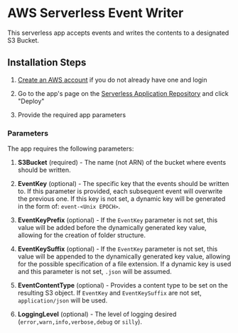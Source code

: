 # AWS Serverless Event Writer

This serverless app accepts events and writes the contents to a designated S3 Bucket.

## Installation Steps

1. [Create an AWS account](https://portal.aws.amazon.com/gp/aws/developer/registration/index.html) if you do not already have one and login

2. Go to the app's page on the [Serverless Application Repository](https://serverlessrepo.aws.amazon.com/#/applications/arn:aws:serverlessrepo:us-east-1:771389557967:applications~EventWriter) and click "Deploy"

3. Provide the required app parameters

### Parameters

The app requires the following parameters:

1. **S3Bucket** (required) - The name (not ARN) of the bucket where events should be written.

2. **EventKey** (optional) - The specific key that the events should be written to. If this parameter is provided, each subsequent event will overwrite the previous one. If this key is not set, a dynamic key will be generated in the form of: `event-<Unix EPOCH>`.

3. **EventKeyPrefix** (optional) - If the `EventKey` parameter is not set, this value will be added before the dynamically generated key value, allowing for the creation of folder structure.

4. **EventKeySuffix** (optional) - If the `EventKey` parameter is not set, this value will be appended to the dynamically generated key value, allowing for the possible specification of a file extension. If a dynamic key is used and this parameter is not set, `.json` will be assumed.

5. **EventContentType** (optional) - Provides a content type to be set on the resulting S3 object. If `EventKey` and `EventKeySuffix` are not set, `application/json` will be used.

6. **LoggingLevel** (optional) - The level of logging desired (`error,warn,info,verbose,debug` or `silly`).
